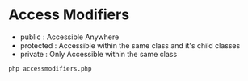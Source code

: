 # Access Modifiers
* public : Accessible Anywhere
* protected : Accessible within the same class and it's child classes
* private : Only Accessible within the same class

```bash
php accessmodifiers.php
``` 